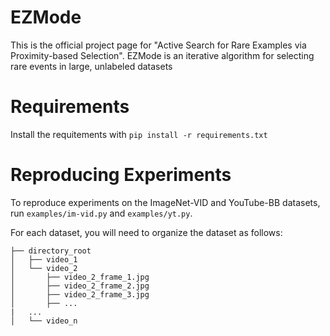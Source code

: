 # EZMode
This is the official project page for "Active Search for Rare Examples via Proximity-based Selection". EZMode is an iterative algorithm for selecting rare events in large, unlabeled datasets

# Requirements
Install the requitements with `pip install -r requirements.txt`

# Reproducing Experiments

To reproduce experiments on the ImageNet-VID and YouTube-BB datasets, run `examples/im-vid.py` and `examples/yt.py`.

For each dataset, you will need to organize the dataset as follows: 
```
├── directory_root
│   ├── video_1
│   └── video_2
│		├── video_2_frame_1.jpg
│		├── video_2_frame_2.jpg
│		├── video_2_frame_3.jpg
│		├── ...
|	...
│   └── video_n
```
